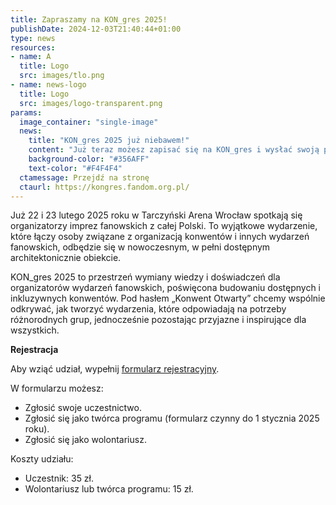 ```yaml
---
title: Zapraszamy na KON_gres 2025!
publishDate: 2024-12-03T21:40:44+01:00
type: news
resources:
- name: A
  title: Logo
  src: images/tlo.png
- name: news-logo
  title: Logo
  src: images/logo-transparent.png
params:
  image_container: "single-image"
  news:
    title: "KON_gres 2025 już niebawem!"
    content: "Już teraz możesz zapisać się na KON_gres i wysłać swoją propozycję na publikację konwentową!"
    background-color: "#356AFF"
    text-color: "#F4F4F4"
  ctamessage: Przejdź na stronę
  ctaurl: https://kongres.fandom.org.pl/
---
```


Już 22 i 23 lutego 2025 roku w Tarczyński Arena Wrocław spotkają się organizatorzy imprez fanowskich z całej Polski. To wyjątkowe wydarzenie, które łączy osoby związane z organizacją konwentów i innych wydarzeń fanowskich, odbędzie się w nowoczesnym, w pełni dostępnym architektonicznie obiekcie.

KON_gres 2025 to przestrzeń wymiany wiedzy i doświadczeń dla organizatorów wydarzeń fanowskich, poświęcona budowaniu dostępnych i inkluzywnych konwentów. Pod hasłem „Konwent Otwarty” chcemy wspólnie odkrywać, jak tworzyć wydarzenia, które odpowiadają na potrzeby różnorodnych grup, jednocześnie pozostając przyjazne i inspirujące dla wszystkich.

**Rejestracja**

Aby wziąć udział, wypełnij [formularz rejestracyjny](https://forms.gle/R8872ktV7gwomfP39).

W formularzu możesz:

- Zgłosić swoje uczestnictwo.
- Zgłosić się jako twórca programu (formularz czynny do 1 stycznia 2025 roku).
- Zgłosić się jako wolontariusz.

Koszty udziału:

- Uczestnik: 35 zł.
- Wolontariusz lub twórca programu: 15 zł.
